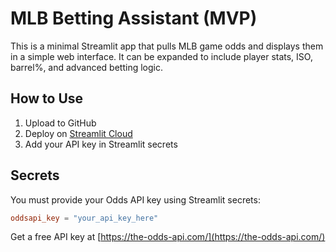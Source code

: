 # MLB Betting Assistant (MVP)

This is a minimal Streamlit app that pulls MLB game odds and displays them in a simple web interface. It can be expanded to include player stats, ISO, barrel%, and advanced betting logic.

## How to Use

1. Upload to GitHub
2. Deploy on [Streamlit Cloud](https://streamlit.io/cloud)
3. Add your API key in Streamlit secrets

## Secrets

You must provide your Odds API key using Streamlit secrets:

```toml
oddsapi_key = "your_api_key_here"
```

Get a free API key at [https://the-odds-api.com/](https://the-odds-api.com/)
